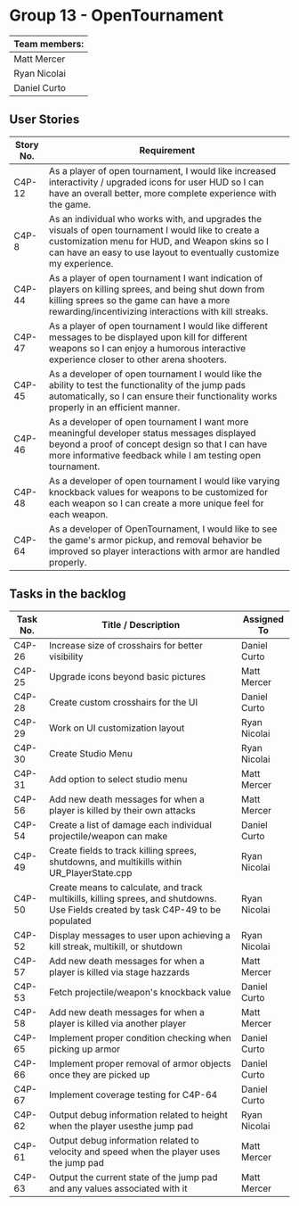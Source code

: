 # Group 13 - OpenTournament 
| Team members: |
|----------|
| Matt Mercer |
| Ryan Nicolai |
| Daniel Curto |

## User Stories
| Story No. | Requirement |
|-----------|-------------|
| C4P-12 | As a player of open tournament, I would like increased interactivity / upgraded icons for user HUD so I can have an overall better, more complete experience with the game. |
| C4P-8 | As an individual who works with, and upgrades the visuals of open tournament I would like to create a customization menu for HUD, and Weapon skins so I can have an easy to use layout to eventually customize my experience. |
| C4P-44 | As a player of open tournament I want indication of players on killing sprees, and being shut down from killing sprees so the game can have a more rewarding/incentivizing interactions with kill streaks. |
| C4P-47 | As a player of open tournament I would like different messages to be displayed upon kill for different weapons so I can enjoy a humorous interactive experience closer to other arena shooters. |
| C4P-45 | As a developer of open tournament I would like the ability to test the functionality of the jump pads automatically, so I can ensure their functionality works properly in an efficient manner. |
| C4P-46 | As a developer of open tournament I want more meaningful developer status messages displayed beyond a proof of concept design so that I can have more informative feedback while I am testing open tournament. |
| C4P-48 | As a developer of open tournament I would like varying knockback values for weapons to be customized for each weapon so I can create a more unique feel for each weapon. |
| C4P-64 | As a developer of OpenTournament, I would like to see the game's armor pickup, and removal behavior be improved so player interactions with armor are handled properly. |

## Tasks in the backlog
| Task No. | Title / Description | Assigned To |
|----------|---------------------|-------------|
| C4P-26 | Increase size of crosshairs for better visibility | Daniel Curto |
| C4P-25 | Upgrade icons beyond basic pictures | Matt Mercer |
| C4P-28 | Create custom crosshairs for the UI | Daniel Curto |
| C4P-29 | Work on UI customization layout | Ryan Nicolai |
| C4P-30 | Create Studio Menu | Ryan Nicolai |
| C4P-31 | Add option to select studio menu | Matt Mercer |
| C4P-56 | Add new death messages for when a player is killed by their own attacks | Matt Mercer |
| C4P-54 | Create a list of damage each individual projectile/weapon can make | Daniel Curto |
| C4P-49 | Create fields to track killing sprees, shutdowns, and multikills within UR_PlayerState.cpp | Ryan Nicolai |
| C4P-50 | Create means to calculate, and track multikills, killing sprees, and shutdowns. Use Fields created by task C4P-49 to be populated | Ryan Nicolai |
| C4P-52 | Display messages to user upon achieving a kill streak, multikill, or shutdown | Ryan Nicolai |
| C4P-57 | Add new death messages for when a player is killed via stage hazzards | Matt Mercer |
| C4P-53 | Fetch projectile/weapon's knockback value | Daniel Curto |
| C4P-58 | Add new death messages for when a player is killed via another player | Matt Mercer |
| C4P-65 | Implement proper condition checking when picking up armor | Daniel Curto |
| C4P-66 | Implement proper removal of armor objects once they are picked up | Daniel Curto |
| C4P-67 | Implement coverage testing for C4P-64 | Daniel Curto |
| C4P-62 | Output debug information related to height when the player usesthe jump pad | Ryan Nicolai |
| C4P-61 | Output debug information related to velocity and speed when the player uses the jump pad | Matt Mercer |
| C4P-63 | Output the current state of the jump pad and any values associated with it | Matt Mercer |


